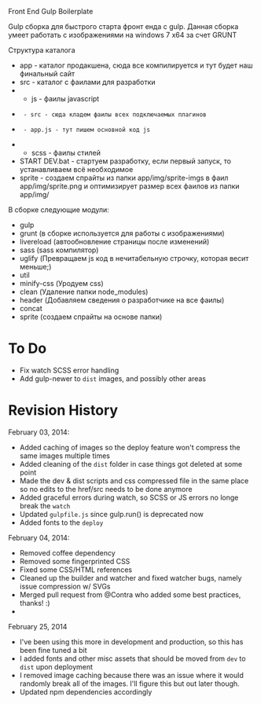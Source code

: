 Front End Gulp Boilerplate

Gulp сборка для быстрого старта фронт енда с gulp.
Данная сборка умеет работать с изображениями на windows 7 x64 за счет GRUNT

Структура каталога

+ app - каталог продакшена, сюда все компилируется и тут будет наш финальный сайт
+ src - каталог с фаилами для разработки
+   - js - фаилы javascript
+  	   - src - сюда кладем фаилы всех подключаемых плагинов
+      - app.js - тут пишем основной код js
+  - scss - фаилы стилей
+ START DEV.bat - стартуем разработку, если первый запуск, то устанавливаем всё необходимое
+ sprite - создаем спрайты из папки app/img/sprite-imgs в фаил app/img/sprite.png и оптимизирует размер всех фаилов из папки app/img/

В сборке следующие модули: 

+ gulp
+ grunt (в сборке используется для работы с изображениями)
+ livereload (автообновление страницы после изменений)
+ sass (sass компилятор)
+ uglify (Превращаем js код в нечитабельную строчку, которая весит меньше;)
+ util
+ minify-css (Уродуем css)
+ clean (Удаление папки node_modules)
+ header (Добавляем сведения о разработчике на все фаилы)
+ concat
+ sprite (создаем спрайты на основе папки)


To Do
==========================
* Fix watch SCSS error handling
* Add gulp-newer to `dist` images, and possibly other areas

Revision History
==========================

February 03, 2014:
* Added caching of images so the deploy feature won't compress the same images multiple times
* Added cleaning of the `dist` folder in case things got deleted at some point
* Made the dev & dist scripts and css compressed file in the same place so no edits to the href/src needs to be done anymore
* Added graceful errors during watch, so SCSS or JS errors no longe break the `watch`
* Updated `gulpfile.js` since gulp.run() is deprecated now
* Added fonts to the `deploy`

February 04, 2014:
* Removed coffee dependency
* Removed some fingerprinted CSS
* Fixed some CSS/HTML references
* Cleaned up the builder and watcher and fixed watcher bugs, namely issue compression w/ SVGs
* Merged pull request from @Contra who added some best practices, thanks! :)
* 

February 25, 2014
* I've been using this more in development and production, so this has been fine tuned a bit
* I added fonts and other misc assets that should be moved from `dev` to `dist` upon deployment
* I removed image caching because there was an issue where it would randomly break all of the images. I'll figure this but out later though.
* Updated npm dependencies accordingly
